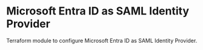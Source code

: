 # Microsoft Entra ID as SAML Identity Provider

Terraform module to configure Microsoft Entra ID as SAML Identity Provider.
